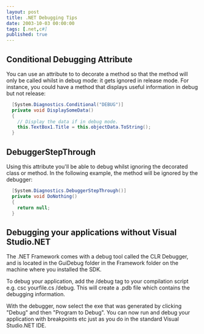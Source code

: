 ```yaml
---
layout: post
title: .NET Debugging Tips
date: 2003-10-03 00:00:00
tags: [.net,c#]
published: true
---
```


## Conditional Debugging Attribute

You can use an attribute to to decorate a method so that the method will only be called whilst in debug mode: it gets ignored in release mode. For instance, you could have a method that displays useful information in debug but not release:

```csharp
  [System.Diagnostics.Conditional("DEBUG")]
  private void DisplaySomeData()
  {
    // Display the data if in debug mode.
    this.TextBox1.Title = this.objectData.ToString();
  }
```

## DebuggerStepThrough

Using this attribute you'll be able to debug whilst ignoring the decorated class or method. In the following example, the method will be ignored by the debugger:

```csharp
  [System.Diagnostics.DebuggerStepThrough()]
  private void DoNothing()
  {
    return null;
  }
```

## Debugging your applications without Visual Studio.NET

The .NET Framework comes with a debug tool called the CLR Debugger, and is located in the GuiDebug folder in the Framework folder on the machine where you installed the SDK.

To debug your application, add the /debug tag to your compilation script e.g. csc yourfile.cs /debug. This will create a .pdb file which contains the debugging information.

With the debugger, now select the exe that was generated by clicking "Debug" and then "Program to Debug". You can now run and debug your application with breakpoints etc just as you do in the standard Visual Studio.NET IDE.

